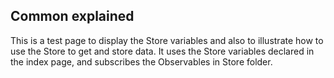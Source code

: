 ## Common explained

This is a test page to display the Store variables and also to illustrate how to use the Store to get and store data. It uses the Store variables declared in the index page, and subscribes the Observables in Store folder. 
